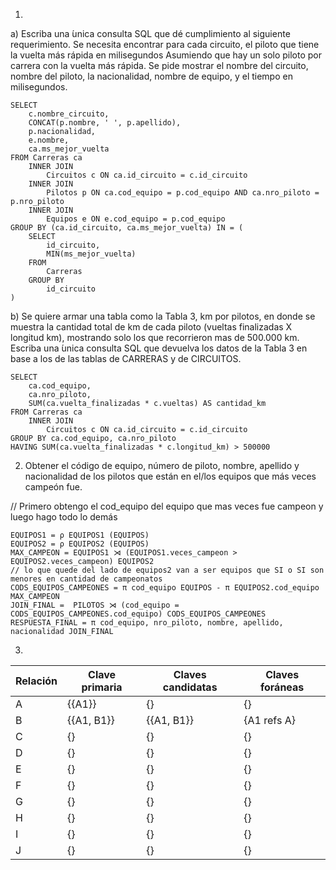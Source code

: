 1.
a) Escriba una  ́unica consulta SQL que dé cumplimiento al siguiente requerimiento.
Se necesita encontrar para cada circuito, el piloto que tiene la vuelta más rápida en milisegundos Asumiendo que hay un solo piloto por carrera con la vuelta más rápida.
Se pide mostrar el nombre del circuito, nombre del piloto, la nacionalidad, nombre de equipo, y el tiempo en milisegundos.

```
SELECT 
    c.nombre_circuito, 
    CONCAT(p.nombre, ' ', p.apellido), 
    p.nacionalidad, 
    e.nombre, 
    ca.ms_mejor_vuelta
FROM Carreras ca
    INNER JOIN 
        Circuitos c ON ca.id_circuito = c.id_circuito
    INNER JOIN 
        Pilotos p ON ca.cod_equipo = p.cod_equipo AND ca.nro_piloto = p.nro_piloto
    INNER JOIN 
        Equipos e ON e.cod_equipo = p.cod_equipo
GROUP BY (ca.id_circuito, ca.ms_mejor_vuelta) IN = (
    SELECT 
        id_circuito, 
        MIN(ms_mejor_vuelta)
    FROM 
        Carreras
    GROUP BY 
        id_circuito
)
```

b) Se quiere armar una tabla como la Tabla 3, km por pilotos, en donde se muestra la cantidad total de km de cada piloto (vueltas finalizadas X longitud km), mostrando solo los que recorrieron mas de 500.000 km.
Escriba una  ́unica consulta SQL que devuelva los datos de la Tabla 3 en base a los de las tablas de CARRERAS y de CIRCUITOS.

```
SELECT 
    ca.cod_equipo, 
    ca.nro_piloto, 
    SUM(ca.vuelta_finalizadas * c.vueltas) AS cantidad_km
FROM Carreras ca 
    INNER JOIN
        Circuitos c ON ca.id_circuito = c.id_circuito
GROUP BY ca.cod_equipo, ca.nro_piloto
HAVING SUM(ca.vuelta_finalizadas * c.longitud_km) > 500000
```

2. Obtener el código de equipo, número de piloto, nombre, apellido y nacionalidad de los pilotos que están en el/los equipos que más veces campeón fue.

// Primero obtengo el cod_equipo del equipo que mas veces fue campeon y luego hago todo lo demás

```
EQUIPOS1 = ρ EQUIPOS1 (EQUIPOS)
EQUIPOS2 = ρ EQUIPOS2 (EQUIPOS)
MAX_CAMPEON = EQUIPOS1 ⋊ (EQUIPOS1.veces_campeon > EQUIPOS2.veces_campeon) EQUIPOS2 
// lo que quede del lado de equipos2 van a ser equipos que SI o SI son menores en cantidad de campeonatos
CODS_EQUIPOS_CAMPEONES = π cod_equipo EQUIPOS - π EQUIPOS2.cod_equipo MAX_CAMPEON
JOIN_FINAL =  PILOTOS ⋊ (cod_equipo = CODS_EQUIPOS_CAMPEONES.cod_equipo) CODS_EQUIPOS_CAMPEONES
RESPUESTA_FINAL = π cod_equipo, nro_piloto, nombre, apellido, nacionalidad JOIN_FINAL 
```

3. 
| Relación      | Clave primaria | Claves candidatas  | Claves foráneas |
|-----------|-----|----------|----|
| A   | {{A1}} | {} | {} |
| B   | {{A1, B1}} | {{A1, B1}} | {A1 refs A} |
| C   | {} | {} | {} |
| D   | {} | {} | {} |
| E   | {} | {} | {} |
| F   | {} | {} | {} |
| G   | {} | {} | {} |
| H   | {} | {} | {} |
| I   | {} | {} | {} | 
| J   | {} | {} | {} |